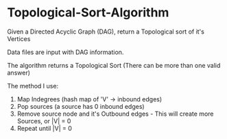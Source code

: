 # Topological-Sort-Algorithm
Given a Directed Acyclic Graph (DAG), return a Topological sort of it's Vertices


Data files are input with DAG information.

The algorithm returns a Topological Sort (There can be more than one valid answer)

The method I use:
  1. Map Indegrees (hash map of 'V' -> inbound edges)
  2. Pop sources (a source has 0 inbound edges)
  3. Remove source node and it's Outbound edges
    - This will create more Sources, or |V| = 0
  4. Repeat until |V| = 0

